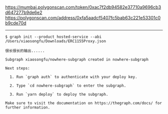 
https://mumbai.polygonscan.com/token/0xac7f2db94582e37710a9696cb3d647277b9de6e2
https://polygonscan.com/address/0xfa5aadcf5407fc5bab63c221e53301c0b9cde70d

---

```
$ graph init --product hosted-service --abi /Users/xiaosongfu/Downloads/ERC1155Proxy.json

很长很长的输出......

Subgraph xiaosongfu/nowhere-subgraph created in nowhere-subgraph

Next steps:

  1. Run `graph auth` to authenticate with your deploy key.

  2. Type `cd nowhere-subgraph` to enter the subgraph.

  3. Run `yarn deploy` to deploy the subgraph.

Make sure to visit the documentation on https://thegraph.com/docs/ for further information.
```
